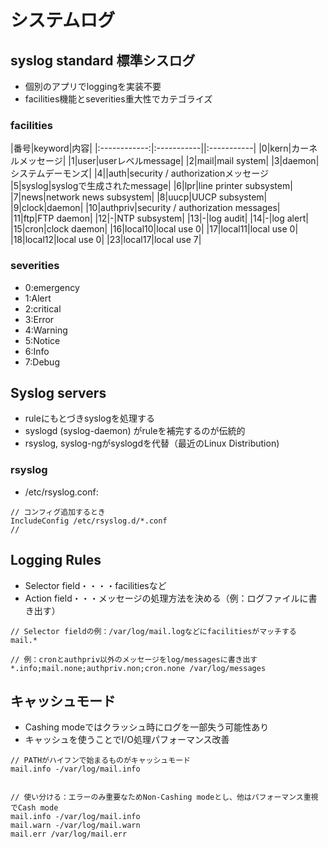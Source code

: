 # システムログ


## syslog standard 標準シスログ

* 個別のアプリでloggingを実装不要
* facilities機能とseverities重大性でカテゴライズ

### facilities

|番号|keyword|内容|
|:------------:|:-----------||:-----------|
|0|kern|カーネルメッセージ|
|1|user|userレベルmessage|
|2|mail|mail system|
|3|daemon|システムデーモンズ|
|4||auth|security / authorizationメッセージ
|5|syslog|syslogで生成されたmessage|
|6|lpr|line printer subsystem|
|7|news|network news subsystem|
|8|uucp|UUCP subsystem|
|9|clock|daemon|
|10|authpriv|security / authorization messages|
|11|ftp|FTP daemon|
|12|-|NTP subsystem|
|13|-|log audit|
|14|-|log alert|
|15|cron|clock daemon|
|16|local10|local use 0|
|17|local11|local use 0|
|18|local12|local use 0|
|23|local17|local use 7|


### severities 

* 0:emergency
* 1:Alert
* 2:critical
* 3:Error
* 4:Warning
* 5:Notice
* 6:Info
* 7:Debug


## Syslog servers

* ruleにもとづきsyslogを処理する
* syslogd (syslog-daemon) がruleを補完するのが伝統的
* rsyslog, syslog-ngがsyslogdを代替（最近のLinux Distribution)

### rsyslog

* /etc/rsyslog.conf:

```
// コンフィグ追加するとき
IncludeConfig /etc/rsyslog.d/*.conf
// 

```

## Logging  Rules

* Selector field・・・・facilitiesなど
* Action field・・・メッセージの処理方法を決める（例：ログファイルに書き出す）


```
// Selector fieldの例：/var/log/mail.logなどにfacilitiesがマッチする
mail.*

// 例：cronとauthpriv以外のメッセージをlog/messagesに書き出す
*.info;mail.none;authpriv.non;cron.none /var/log/messages
```

## キャッシュモード

* Cashing modeではクラッシュ時にログを一部失う可能性あり
* キャッシュを使うことでI/O処理パフォーマンス改善


```
// PATHがハイフンで始まるものがキャッシュモード
mail.info -/var/log/mail.info


// 使い分ける：エラーのみ重要なためNon-Cashing modeとし、他はパフォーマンス重視でCash mode
mail.info -/var/log/mail.info
mail.warn -/var/log/mail.warn
mail.err /var/log/mail.err
```
